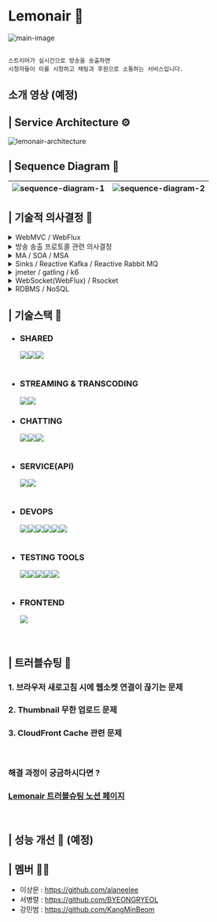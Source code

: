 # Lemonair 🍋

![main-image](https://github.com/lem-onair/lenmonair-service/assets/121735319/56a5b3bf-ee2e-4122-8b09-a5a190aeb672)

```

스트리머가 실시간으로 방송을 송출하면
시청자들이 이를 시청하고 채팅과 후원으로 소통하는 서비스입니다.
```

## 소개 영상 (예정)

## | Service Architecture ⚙

![lemonair-architecture](https://github.com/lem-onair/lemonair-FE/assets/121735319/7d3d66d5-c6d6-4dc6-8906-2e92cd83212c)

## | Sequence Diagram 🔄

| ![sequence-diagram-1](https://github.com/lem-onair/lemonair-FE/assets/121735319/af029026-d460-4cb6-b61f-fc4effbad9eb) | ![sequence-diagram-2](https://github.com/lem-onair/lemonair-FE/assets/121735319/8ae538e2-c75e-4277-8c13-1c72a34c35ec) |
| --------------------------------------------------------------------------------------------------------------------- | --------------------------------------------------------------------------------------------------------------------- |

## | 기술적 의사결정 🤔

<details>
<summary> WebMVC / WebFlux</summary>
<div markdown="1">

```
Spring WebFlux는 학습곡선이 가파르다는 장벽이 있었지만,
실시간 스트리밍 서비스의 특성상 많은 동시 사용자들과 실시간으로 처리해야 하는
데이터가 많이 요구되었습니다. 따라서, 비동기 논블로킹 방식으로 동작하여
높은 동시성과 확장성을 보장해야한다라는 것이 저희 조의 서비스에 핵심적인 가치였기 때문에
WebFlux를 선택하였습니다.
```

</div>
</details>

<details>
<summary> 방송 송출 프로토콜 관련 의사결정</summary>
<div markdown="1">

```
SRT Protocol은 아직은 1대1로 안정적인 퍼스트마일 딜리버리에 주로 사용되고있고,
방송 송출 지점과 스트리밍 서버간 거리가 멀지 않고,
많은 스트리머가 스트리밍 서버에 동시에 방송을 송출하는 경우
더 낮은 대역폭으로 전송하는 것이 유리하다.
레퍼런스가 많고 실제로 유튜브 스트리밍 등의 실제 서버와
비교 분석이 가능한 RTMP 를 선택하였습니다.
```

</div>
</details>

<details>
<summary> MA / SOA / MSA</summary>
<div markdown="1">

```
서비스의 핵심 기능인 스트리밍과 채팅 기능은
부하를 크게 일으키는 지점이라고 예상되기 때문에
독립적인 모듈로 분리하여 부하에 대한 부담을 분산시킴으로써,
고가용성과 확장성을 확보하기 위한 아키텍쳐가 필요했습니다.

자연스럽게 MA는 선택의 대상에서 제외되었고,
MSA와 SOA 중 어떤 아키텍처를 선택할지에 대한 고민에서
상대적으로 더 작은 단위로 분리하고, 데이터를 복제하는 개념인 MSA까지는
오버 엔지니어링이라는 판단을 하여, SOA를 선택하게 되었습니다.

SOA를 선택하여 서비스 간의 의존성을 최소화하면서 기능을 개발하고,
스트리밍과 채팅을 제외한 나머지 기능은 하나의 독립된 서비스로 분리하여
확장성과 유지보수성을 높이는 방향으로 설계하였습니다.
```

</div>
</details>

<details>
<summary> Sinks / Reactive Kafka / Reactive Rabbit MQ</summary>
<div markdown="1">

```
Sinks를 이용하여 구현해 본 결과 예상했던 대로 메모리 관련 이슈가 발생해
메세지를 유실하는 상황이 발생하여, RabbitMQ와 Kafka를 두고 고민하였고,
RabbitMQ는 높은 처리량보다는 지정된 수신인에게 원하는 방식으로 메시지를
신뢰성 있게 전달하는데에 초점이 맞추어져 있는 반면에
Kafka는 분산 아키텍처를 기반으로 하여 수평적으로 확장이 용이하고,
대용량의 메세지를 빠르게 처리할 수 있다는 점에서 고가용성을 보장한다는 측면이
Reactive manifesto의 핵심가치인 복원력과 유연성에 대한 가치를
만족한다는 점에서 Kafka를 선택하였습니다.
```

</div>
</details>

<details>
<summary> jmeter / gatling / k6</summary>
<div markdown="1">

```
채팅 서버 부하 테스트를 위해 3개의 테스팅 툴을 모두 사용해본 결과
Spike Test(동시 2000+명 접속)를 진행하면서 Jmeter는 gatling, k6와 비교했을 때
웹소켓 연결 요청 실패가 많았습니다. Jmeter가 한 명의 VU당 하나의 쓰레드를 할당하여
동작하기 때문에 연결을 유지해야하는 웹 소켓 테스트에서 특히 불리했을 것이라고 추측

또한 부하 상황에서 채팅이 얼마나 유실되는지에 대한 테스트를 진행함에 있어
gatling은 기본적으로 요청에 대한 응답을 테스트 지표로 제공하며 사용자 정의 지표를 작성하기
어려웠습니다.

간단한 테스트 시나리오 작성은 Jmeter의 GUI를 이용할 수 있어 Jmeter가 우세했지만,
복잡한 테스트 시나리오에서의 테스트 스크립트를 작성하는 데에는
팀원 모두에게 익숙한 언어인 javascript로 작성이 가능한 K6가 유리했습니다.

또한 K6는 Go 언어 기반으로 동작하여 JVM에 의존하는 Jmeter, Gatling보다 적은 리소스로
더 많은 VU로 테스트할 수 있었습니다.

K6가 기본적으로 제공하는 테스트 결과가 Jmeter, Gatling에 비해 부족하다는 느낌을 받았으나,
Jmeter, Gatling 또한 실시간으로 여러가지 지표에 대한 결과를 분석하려면 다른 모니터링 툴 과의
연동이 필수적이므로 단점으로 부각되지 않았습니다.
```

</div>
</details>

<details>
<summary> WebSocket(WebFlux) / Rsocket</summary>
<div markdown="1">

```
Rsocket의 성능 자체는 우수하여 채택할만 했지만 Rsocket을 도입했을 때 발생할
수 있는 side effect에 대해 참고할 수 있는 레퍼런스가 부족하였습니다.

성능면에서 비교해봤을 때,
WebFlux 에서 기본적으로 제공하는 WebSocket 또한 비동기적 특성을 갖고 있기 때문에
충분히 대용량에 대한 처리가 가능하다고 판단하였고, Back Pressure를 지원하지 않는다는
단점은 Kafka와 같은 Message Broker를 이용하여 Back Pressure와 비슷한 효과를
가져갈 수 있다는 판단하에 레퍼런스가 부족하고 러닝커브가 발생하는 RSocket보다는
안정적이고 성숙한 생태계를 가진 WebSocket을 선택하였습니다.
```

</div>
</details>

<details>
<summary> RDBMS / NoSQL</summary>
<div markdown="1">

```
실시간으로 생성 쿼리가 많이 발생하는 채팅 서버에 적합한 DB는 NoSQL이고,
많은 쿼리가 발생하지 않는 서비스 서버에 적합한 DB는 RDBMS라고 판단했지만,
SOA를 준수하는 차원에서 하나의 DB를 사용하기로 결정하였습니다.

따라서 NoSQL, RDBMS 둘 중 하나를 택해야 했는데,
분리되어 있는 서비스에서 중요한 것은 데이터의 일관성이라 결론을 내렸습니다.
무결성을 보장하는 MySQL DB를 선택하여 서비스들이
일관성 있는 데이터를 공유하도록 하였습니다.
비동기 프로그래밍 방식을 택한 프로젝트에서
MySQL이 동기 블로킹 방식으로 동작한다는 점은 치명적이었지만,
비동기 Non-Blocking 방식으로 I/O 할 수 있도록 R2DBC드라이버를 사용하여 극복하였습니다.
```

</div>
</details>

## | 기술스택 🧰

- ### SHARED
  <img src="https://img.shields.io/badge/springboot-6DB33F?style=for-the-badge&logo=springboot&logoColor=white"><img src="https://img.shields.io/badge/Spring WebFlux-02303A?style=for-the-badge&logoColor=white"><img src="https://img.shields.io/badge/MySQL-4479A1?style=for-the-badge&logo=MySQL&logoColor=white">
  <br /><br />
- ### STREAMING & TRANSCODING
  <img src="https://img.shields.io/badge/FFmpeg-007808?style=for-the-badge&logo=FFmpeg&logoColor=white"><img src="https://img.shields.io/badge/RTMP Netty Server-02303A?style=for-the-badge&logoColor=white"><br />
- ### CHATTING
  <img src="https://img.shields.io/badge/WebSocket-%23ED8B00?style=for-the-badge&logo=&logoColor=white"><img src="https://img.shields.io/badge/Apache Kafka-%23ED8B?style=for-the-badge&logo=Apache Kafka&logoColor=white"><img src="https://img.shields.io/badge/Zookeeper-FF6984?style=for-the-badge&logo=&logoColor=white"><br /><br />
- ### SERVICE(API)
  <img src="https://img.shields.io/badge/REDIS-DC382D?style=for-the-badge&logo=Redis&logoColor=white"><img src="https://img.shields.io/badge/Spring Security-6DB33F?style=for-the-badge&logo=Spring Security&logoColor=white"><br /><br />
- ### DEVOPS
  <img src="https://img.shields.io/badge/Amazon EC2-FF9900?style=for-the-badge&logo=Amazon EC2&logoColor=white"><img src="https://img.shields.io/badge/Amazon S3-569A31?style=for-the-badge&logo=Amazon S3&logoColor=white"><img src="https://img.shields.io/badge/Cloud Front-FF4F8B?style=for-the-badge&logo=Cloud Front&logoColor=white"><img src="https://img.shields.io/badge/Docker-2496ED?style=for-the-badge&logo=Docker&logoColor=white"><img src="https://img.shields.io/badge/NGINX-009639?style=for-the-badge&logo=NGINX&logoColor=white"><img src="https://img.shields.io/badge/Github Actions-2088FF?style=for-the-badge&logo=Github Actions&logoColor=white"><br /><br />
- ### TESTING TOOLS
  <img src="https://img.shields.io/badge/Apache JMeter-D22128?style=for-the-badge&logo=Apache JMeter&logoColor=white"><img src="https://img.shields.io/badge/Gatling-FF9E2A?style=for-the-badge&logo=Gatling&logoColor=white"><img src="https://img.shields.io/badge/k6-7D64FF?style=for-the-badge&logo=k6&logoColor=white"><img src="https://img.shields.io/badge/InfluxDB-22ADF6?style=for-the-badge&logo=InfluxDB&logoColor=white"><img src="https://img.shields.io/badge/Grafana-F46800?style=for-the-badge&logo=Grafana&logoColor=white"><br /><br />
- ### FRONTEND
  <img src="https://img.shields.io/badge/React-61DAFB?style=for-the-badge&logo=React&logoColor=white">
  <br />
  <br />
  <br />

## | 트러블슈팅 🤬

### 1. 브라우저 새로고침 시에 웹소켓 연결이 끊기는 문제

### 2. Thumbnail 무한 업로드 문제

### 3. CloudFront Cache 관련 문제

<br />

### 해결 과정이 궁금하시다면 ?

### [Lemonair 트러블슈팅 노션 페이지](https://arrow-troodon-1c3.notion.site/96b72f2f066947e69d65560f748a7848?pvs=4)

<br />

## | 성능 개선 💪 (예정)

## | 멤버 👯‍♂️

- 이상문 : https://github.com/alaneelee
- 서병렬 : https://github.com/BYEONGRYEOL
- 강민범 : https://github.com/KangMinBeom
